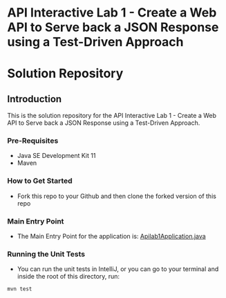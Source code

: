 # API Interactive Lab 1 - Create a Web API to Serve back a JSON Response using a Test-Driven Approach
# Solution Repository


## Introduction
This is the solution repository for the API Interactive Lab 1 - Create a Web API to Serve back a JSON Response using a Test-Driven Approach.

### Pre-Requisites
- Java SE Development Kit 11
- Maven

### How to Get Started
- Fork this repo to your Github and then clone the forked version of this repo

### Main Entry Point
- The Main Entry Point for the application is: [Apilab1Application.java](src/main/java/com/techreturners/apilab1/Apilab1Application.java)

### Running the Unit Tests
- You can run the unit tests in IntelliJ, or you can go to your terminal and inside the root of this directory, run:

`mvn test`
